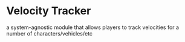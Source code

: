 # Velocity Tracker

a system-agnostic module that allows players to track velocities for a number of characters/vehicles/etc

